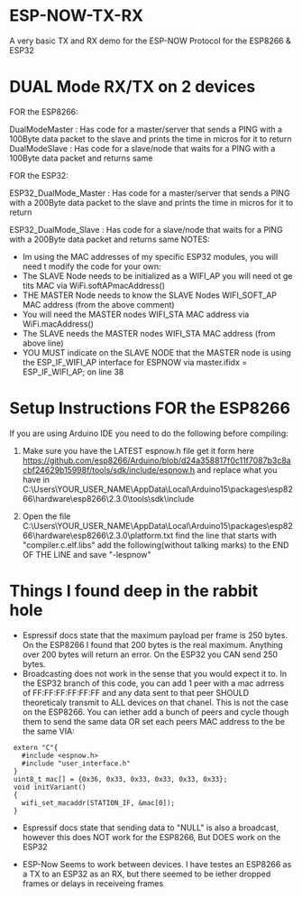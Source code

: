 # ESP-NOW-TX-RX
A very basic TX and RX demo for the ESP-NOW Protocol for the ESP8266 &amp; ESP32

# DUAL Mode RX/TX on 2 devices
FOR the ESP8266:

DualModeMaster : Has code for a master/server that sends a PING with a 100Byte data packet to the slave and prints the time in micros for it to return
DualModeSlave : Has code for a slave/node that waits for a PING with a 100Byte data packet and returns same

FOR the ESP32:

ESP32_DualMode_Master : Has code for a master/server that sends a PING with a 200Byte data packet to the slave and prints the time in micros for it to return

ESP32_DualMode_Slave : Has code for a slave/node that waits for a PING with a 200Byte data packet and returns same
NOTES:
- Im using the MAC addresses of my specific ESP32 modules, you will need t modify the code for your own:
- The SLAVE Node needs to be initialized as a WIFI_AP you will need ot ge tits MAC via WiFi.softAPmacAddress()
- THE MASTER Node needs to know the SLAVE Nodes WIFI_SOFT_AP MAC address (from the above comment)
- You will need the MASTER nodes WIFI_STA MAC address via WiFi.macAddress()
- The SLAVE needs the MASTER nodes WIFI_STA MAC address (from above line)
- YOU MUST indicate on the SLAVE NODE that the MASTER node is using the ESP_IF_WIFI_AP interface for ESPNOW via master.ifidx = ESP_IF_WIFI_AP; on line 38


# Setup Instructions FOR the ESP8266
If you are using Arduino IDE you need to do the following before compiling:
1. Make sure you have the LATEST espnow.h file get it form here https://github.com/esp8266/Arduino/blob/d24a358817f0c11f7087b3c8acbf24629b15998f/tools/sdk/include/espnow.h and replace what you have in 
C:\Users\YOUR_USER_NAME\AppData\Local\Arduino15\packages\esp8266\hardware\esp8266\2.3.0\tools\sdk\include

2. Open the file C:\Users\YOUR_USER_NAME\AppData\Local\Arduino15\packages\esp8266\hardware\esp8266\2.3.0\platform.txt
find the line that starts with "compiler.c.elf.libs" add the following(without talking marks) to the END OF THE LINE and save "-lespnow"

# Things I found deep in the rabbit hole
- Espressif docs state that the maximum payload per frame is 250 bytes. On the ESP8266 I found that 200 bytes is the real maximum. Anything over 200 bytes will return an error. On the ESP32 you CAN send 250 bytes. 
- Broadcasting does not work in the sense that you would expect it to. In the ESP32 branch of this code, you can add 1 peer with a mac adrress of FF:FF:FF:FF:FF:FF and any data sent to that peer SHOULD theoreticaly transmit to ALL devices on that chanel. This is not the case on the ESP8266. You can iether add a bunch of peers and cycle though them to send the same data OR set each peers MAC address to the be the same VIA:

```
 extern "C"{
   #include <espnow.h>
   #include "user_interface.h"
 }
 uint8_t mac[] = {0x36, 0x33, 0x33, 0x33, 0x33, 0x33};
 void initVariant()
 {
   wifi_set_macaddr(STATION_IF, &mac[0]);
 }
```
- Espressif docs state that sending data to "NULL" is also a broadcast, however this does NOT work for the ESP8266, But DOES work on the ESP32

- ESP-Now Seems to work between devices. I have testes an ESP8266 as a TX to an ESP32 as an RX, but there seemed to be iether dropped frames or delays in receiveing frames

